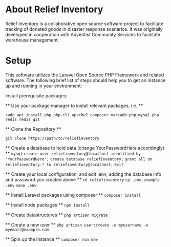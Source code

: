 # About Relief Inventory

Relief Inventory is a collaborative open source software project to facilitate tracking of donated goods in disaster response scenarios. 
It was originally developed in cooperation with Adventist Community Services to facilitate warehouse management.

# Setup 

This software utilizes the Laravel Open Source PHP Framework and related software. The following brief list of steps
should help you to get an instance up and running in your environment:

Install prerequisite packages:

** Use your package manager to install relevant packages, i.e. **

  `sudo apt install php php-cli apache2 composer mariadb php-mysql php-redis redis git`

** Clone the Repository **

  `git clone https://path/to/reliefinventory`

** Create a database to hold data (change YourPasswordHere accordingly) **
  `mysql`
  `create user reliefinventory@localhost identified by 'YourPasswordHere';`
  `create database reliefinventory;`
  `grant all on reliefinventory.* to reliefinventory@localhost;`
  `exit`

** Create your local configuration, and edit .env, adding the database info and password you created above **
  `cd reliefinventory`
  `cp .env.example .env`
  `nano .env`

** Install Laravel packages using composer **
  `composer install`
  
** Install node packages **
  `npm install`

** Create datastructures **
  `php artisan migrate`

** Create a new user **
  `php artisan user:create -u myusername -e myemail@example.com`

** Spin up the instance **
  `composer run dev`
